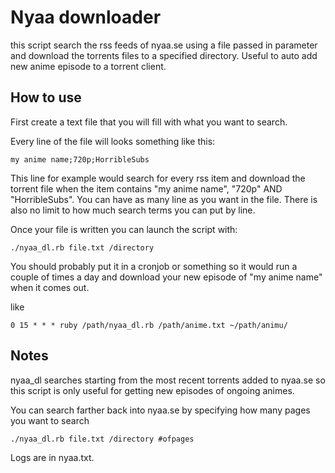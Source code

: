 # Nyaa downloader

this script search the rss feeds of nyaa.se using a file passed in parameter and download the torrents files to a specified directory. Useful to auto add new anime episode to a torrent client.

## How to use
First create a text file that you will fill with what you want to search.

Every line of the file will looks something like this:

```my anime name;720p;HorribleSubs```

This line for example would search for every rss item and download the torrent file when the item contains "my anime name", "720p" AND "HorribleSubs". You can have as many line as you want in the file. There is also no limit to how much search terms you can put by line.

Once your file is written you can launch the script with:

```./nyaa_dl.rb file.txt /directory```

You should probably put it in a cronjob or something so it would run a couple of times a day and download your new episode of "my anime name" when it comes out.

like

```0 15 * * * ruby /path/nyaa_dl.rb /path/anime.txt ~/path/animu/```

## Notes
nyaa_dl searches starting from the most recent torrents added to nyaa.se so this script is only useful for getting new episodes of ongoing animes.

You can search farther back into nyaa.se by specifying how many pages you want to search

```./nyaa_dl.rb file.txt /directory #ofpages```

Logs are in nyaa.txt.
